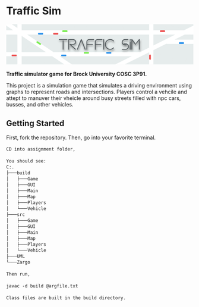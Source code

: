 # Traffic Sim
<p align="center">
  <img src="https://github.com/aidanLarock/TrafficGame/blob/main/images/tsim.png"/>

<strong>Traffic simulator game for Brock University COSC 3P91.</strong>

This project is a simulation game that simulates a driving environment using graphs to represent roads and intersections.
Players control a vehcile and attept to manuver their vheicle around busy streets filled with npc cars, busses, and other vehicles.

## Getting Started

First, fork the repository. Then, go into your favorite terminal.
  
    CD into assignment folder,

    You should see:
    C:.
    ├───build
    │   ├───Game
    │   ├───GUI
    │   ├───Main
    │   ├───Map
    │   ├───Players
    │   └───Vehicle
    ├───src
    │   ├───Game
    │   ├───GUI
    │   ├───Main
    │   ├───Map
    │   ├───Players
    │   └───Vehicle
    ├───UML
    └───Zargo

    Then run, 

    javac -d build @argfile.txt

    Class files are built in the build directory. 

